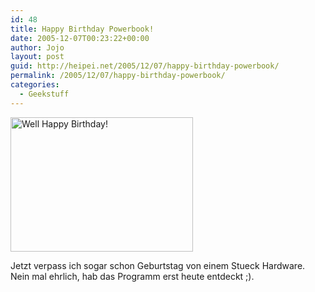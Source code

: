 ```yaml
---
id: 48
title: Happy Birthday Powerbook!
date: 2005-12-07T00:23:22+00:00
author: Jojo
layout: post
guid: http://heipei.net/2005/12/07/happy-birthday-powerbook/
permalink: /2005/12/07/happy-birthday-powerbook/
categories:
  - Geekstuff
---
```

[<img src="https://static.flickr.com/20/70991655_e7c7588c3f_o.png" width="292" height="215" alt="Well Happy Birthday!" class="centered" />](https://secure.flickr.com/photos/heipei/70991655/ "Photo Sharing")
  
Jetzt verpass ich sogar schon Geburtstag von einem Stueck Hardware. Nein mal ehrlich, hab das Programm erst heute entdeckt ;).
